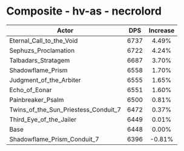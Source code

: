 # Composite - hv-as - necrolord
| Actor | DPS | Increase |
|---|:---:|:---:|
|Eternal_Call_to_the_Void|6737|4.49%|
|Sephuzs_Proclamation|6722|4.24%|
|Talbadars_Stratagem|6687|3.70%|
|Shadowflame_Prism|6558|1.70%|
|Judgment_of_the_Arbiter|6555|1.65%|
|Echo_of_Eonar|6551|1.60%|
|Painbreaker_Psalm|6500|0.81%|
|Twins_of_the_Sun_Priestess_Conduit_7|6472|0.37%|
|Third_Eye_of_the_Jailer|6449|0.01%|
|Base|6448|0.00%|
|Shadowflame_Prism_Conduit_7|6396|-0.81%|
